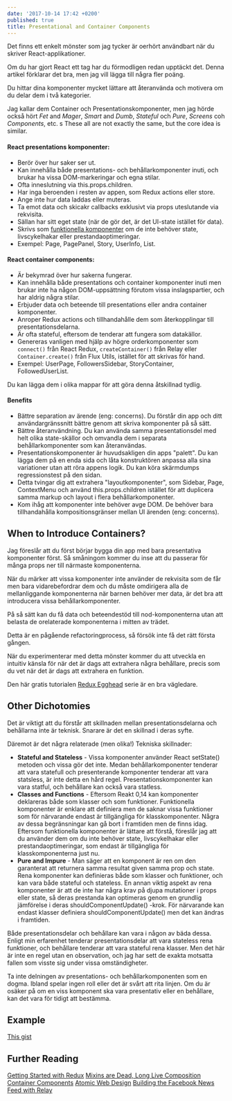 ```yaml
---
date: '2017-10-14 17:42 +0200'
published: true
title: Presentational and Container Components
---
```

Det finns ett enkelt mönster som jag tycker är oerhört användbart när du skriver React-applikationer.

Om du har gjort React ett tag har du förmodligen redan upptäckt det. Denna artikel förklarar det bra, men jag vill lägga till några fler poäng.

Du hittar dina komponenter mycket lättare att återanvända och motivera om du delar dem i två kategorier.

Jag kallar dem Container och Presentationskomponenter, men jag hörde också hört *Fet* and *Mager*, *Smart* and *Dumb*, *Stateful* och *Pure*, *Screens* coh  *Components*, etc.
s
These all are not exactly the same, but the core idea is similar.

#### React presentations komponenter:

* Berör över hur saker ser ut.
* Kan innehålla både presentations- och behållarkomponenter inuti, och brukar ha vissa DOM-markeringar och egna stilar.
* Ofta inneslutning via this.props.children.
* Har inga beroenden i resten av appen, som Redux actions eller store.
* Ange inte hur data laddas eller muteras.
* Ta emot data och skicakr callbacks exklusivt via props uteslutande via rekvisita.
* Sällan har sitt eget state (när de gör det, är det UI-state istället för data).
* Skrivs som [funktionella komponenter](http://developer.wimse.se/2017/stateless-functional-components/) om de inte behöver state, livscykelhakar eller prestandaoptimeringar.
* Exempel: Page, PagePanel, Story, UserInfo, List.

#### React container components:

* Är bekymrad över hur sakerna fungerar.
* Kan innehålla både presentations och container komponenter inuti men brukar inte ha någon DOM-uppsättning förutom vissa inslagspartier, och har aldrig några stilar.
* Erbjuder data och beteende till presentations eller andra container komponenter.
* Anroper Redux actions och tillhandahålle dem som återkopplingar till presentationsdelarna.
* Är ofta stateful, eftersom de tenderar att fungera som datakällor.
* Genereras vanligen med hjälp av högre orderkomponenter som `connect()` från React Redux, `createContainer()` från Relay eller `Container.create()` från Flux Utils, istället för att skrivas för hand.
* Exempel: UserPage, FollowersSidebar, StoryContainer, FollowedUserList.

Du kan lägga dem i olika mappar för att göra denna åtskillnad tydlig.

#### Benefits

* Bättre separation av ärende (eng: concerns). Du förstår din app och ditt användargränssnitt bättre genom att skriva komponenter på så sätt.
* Bättre återanvändning. Du kan använda samma presentationsdel med helt olika state-skällor och omvandla dem i separata behållarkomponenter som kan återanvändas.
* Presentationskomponenter är huvudsakligen din apps "palett". Du kan lägga dem på en enda sida och låta konstruktören anpassa alla sina variationer utan att röra appens logik. Du kan köra skärmdumps regressionstest på den sidan.
* Detta tvingar dig att extrahera "layoutkomponenter", som Sidebar, Page, ContextMenu och använd this.props.children istället för att duplicera samma markup och layout i flera behållarkomponenter.
* Kom ihåg att komponenter inte behöver avge DOM. De behöver bara tillhandahålla kompositionsgränser mellan UI ärenden (eng: concerns).

## When to Introduce Containers?

Jag föreslår att du först börjar bygga din app med bara presentativa komponenter först. Så småningom kommer du inse att du passerar för många props ner till närmaste komponenterna.

När du märker att vissa komponenter inte använder de rekvisita som de får men bara vidarebefordrar dem och du måste omdirigera alla de mellanliggande komponenterna när barnen behöver mer data, är det bra att introducera vissa behållarkomponenter.

På så sätt kan du få data och beteendestöd till nod-komponenterna utan att belasta de orelaterade komponenterna i mitten av trädet.

Detta är en pågående refactoringprocess, så försök inte få det rätt första gången.

När du experimenterar med detta mönster kommer du att utveckla en intuitiv känsla för när det är dags att extrahera några behållare, precis som du vet när det är dags att extrahera en funktion.

Den här gratis tutorialen [Redux Egghead](https://egghead.io/courses/getting-started-with-redux) serie är en bra vägledare.

## Other Dichotomies

Det är viktigt att du förstår att skillnaden mellan presentationsdelarna och behållarna inte är teknisk. Snarare är det en skillnad i deras syfte.

Däremot är det några relaterade (men olika!) Tekniska skillnader:

* **Stateful and Stateless** - Vissa komponenter använder React setState() metoden och vissa gör det inte. Medan behållarkomponenter tenderar att vara statefull och presenterande komponenter tenderar att vara statsless, är inte detta en hård regel. Presentationskomponenter kan vara statful, och behållare kan också vara statless.
* **Classes and Functions** - Eftersom Reakt 0,14 kan komponenter deklareras både som klasser och som funktioner. Funktionella komponenter är enklare att definiera men de saknar vissa funktioner som för närvarande endast är tillgängliga för klasskomponenter. Några av dessa begränsningar kan gå bort i framtiden men de finns idag. Eftersom funktionella komponenter är lättare att förstå, föreslår jag att du använder dem om du inte behöver state, livscykelhakar eller prestandaoptimeringar, som endast är tillgängliga för klasskomponenterna just nu.
* **Pure and Impure** - Man säger att en komponent är ren om den garanterat att returnera samma resultat given samma prop och state. Rena komponenter kan definieras både som klasser och funktioner, och kan vara både stateful och stateless. En annan viktig aspekt av rena komponenter är att de inte har några krav på djupa mutationer i props eller state, så deras prestanda kan optimeras genom en grundlig jämförelse i deras shouldComponentUpdate() -krok. För närvarande kan endast klasser definiera shouldComponentUpdate() men det kan ändras i framtiden.

Både presentationsdelar och behållare kan vara i någon av bäda dessa. Enligt min erfarenhet tenderar presentationsdelar att vara stateless rena funktioner, och behållare tenderar att vara stateful rena klasser. Men det här är inte en regel utan en observation, och jag har sett de exakta motsatta fallen som visste sig under vissa omständigheter.

Ta inte delningen av presentations- och behållarkomponenten som en dogma. Ibland spelar ingen roll eller det är svårt att rita linjen. Om du är osäker på om en viss komponent ska vara presentativ eller en behållare, kan det vara för tidigt att bestämma.

## Example

[This gist](https://gist.github.com/chantastic/fc9e3853464dffdb1e3c)

## Further Reading

[Getting Started with Redux](https://egghead.io/courses/getting-started-with-redux)
[Mixins are Dead, Long Live Composition](https://medium.com/@dan_abramov/mixins-are-dead-long-live-higher-order-components-94a0d2f9e750)
[Container Components](https://medium.com/@learnreact/container-components-c0e67432e005)
[Atomic Web Design](http://bradfrost.com/blog/post/atomic-web-design/)
[Building the Facebook News Feed with Relay](http://facebook.github.io/react/blog/2015/03/19/building-the-facebook-news-feed-with-relay.html)


